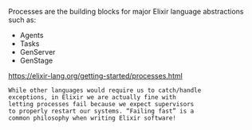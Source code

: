 

Processes are the building blocks for major Elixir language
abstractions such as:

- Agents
- Tasks
- GenServer
- GenStage


https://elixir-lang.org/getting-started/processes.html

```
While other languages would require us to catch/handle 
exceptions, in Elixir we are actually fine with 
letting processes fail because we expect supervisors 
to properly restart our systems. “Failing fast” is a 
common philosophy when writing Elixir software!
```